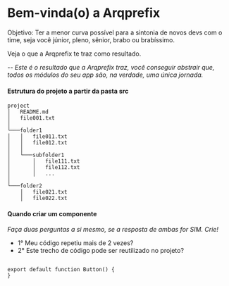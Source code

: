 # Bem-vinda(o) a Arqprefix
Objetivo: Ter a menor curva possível para a sintonia de novos devs com o time, seja você júnior, pleno, sênior, brabo ou brabíssimo.

Veja o que a Arqprefix te traz como resultado.

-- _Este é o resultado que a Arqprefix traz, você conseguir abstrair que, todos os módulos do seu app são, na verdade, uma única jornada._

#### Estrutura do projeto a partir da pasta src


```
project
│   README.md
│   file001.txt    
│
└───folder1
│   │   file011.txt
│   │   file012.txt
│   │
│   └───subfolder1
│       │   file111.txt
│       │   file112.txt
│       │   ...
│   
└───folder2
    │   file021.txt
    │   file022.txt
```


#### Quando criar um componente
_Faça duas perguntas a si mesmo, se a resposta de ambas for SIM. Crie!_
* 1° Meu código repetiu mais de 2 vezes?
* 2° Este trecho de código pode ser reutilizado no projeto?


<code>
export default function Button() {
}
</code>



